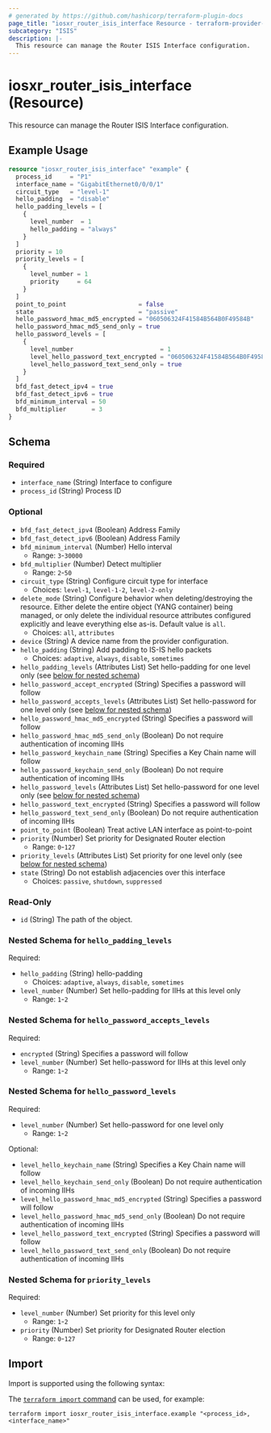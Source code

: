 ```yaml
---
# generated by https://github.com/hashicorp/terraform-plugin-docs
page_title: "iosxr_router_isis_interface Resource - terraform-provider-iosxr"
subcategory: "ISIS"
description: |-
  This resource can manage the Router ISIS Interface configuration.
---
```


# iosxr_router_isis_interface (Resource)

This resource can manage the Router ISIS Interface configuration.

## Example Usage

```terraform
resource "iosxr_router_isis_interface" "example" {
  process_id     = "P1"
  interface_name = "GigabitEthernet0/0/0/1"
  circuit_type   = "level-1"
  hello_padding  = "disable"
  hello_padding_levels = [
    {
      level_number  = 1
      hello_padding = "always"
    }
  ]
  priority = 10
  priority_levels = [
    {
      level_number = 1
      priority     = 64
    }
  ]
  point_to_point                    = false
  state                             = "passive"
  hello_password_hmac_md5_encrypted = "060506324F41584B564B0F49584B"
  hello_password_hmac_md5_send_only = true
  hello_password_levels = [
    {
      level_number                        = 1
      level_hello_password_text_encrypted = "060506324F41584B564B0F49584B"
      level_hello_password_text_send_only = true
    }
  ]
  bfd_fast_detect_ipv4 = true
  bfd_fast_detect_ipv6 = true
  bfd_minimum_interval = 50
  bfd_multiplier       = 3
}
```

<!-- schema generated by tfplugindocs -->
## Schema

### Required

- `interface_name` (String) Interface to configure
- `process_id` (String) Process ID

### Optional

- `bfd_fast_detect_ipv4` (Boolean) Address Family
- `bfd_fast_detect_ipv6` (Boolean) Address Family
- `bfd_minimum_interval` (Number) Hello interval
  - Range: `3`-`30000`
- `bfd_multiplier` (Number) Detect multiplier
  - Range: `2`-`50`
- `circuit_type` (String) Configure circuit type for interface
  - Choices: `level-1`, `level-1-2`, `level-2-only`
- `delete_mode` (String) Configure behavior when deleting/destroying the resource. Either delete the entire object (YANG container) being managed, or only delete the individual resource attributes configured explicitly and leave everything else as-is. Default value is `all`.
  - Choices: `all`, `attributes`
- `device` (String) A device name from the provider configuration.
- `hello_padding` (String) Add padding to IS-IS hello packets
  - Choices: `adaptive`, `always`, `disable`, `sometimes`
- `hello_padding_levels` (Attributes List) Set hello-padding for one level only (see [below for nested schema](#nestedatt--hello_padding_levels))
- `hello_password_accept_encrypted` (String) Specifies a password will follow
- `hello_password_accepts_levels` (Attributes List) Set hello-password for one level only (see [below for nested schema](#nestedatt--hello_password_accepts_levels))
- `hello_password_hmac_md5_encrypted` (String) Specifies a password will follow
- `hello_password_hmac_md5_send_only` (Boolean) Do not require authentication of incoming IIHs
- `hello_password_keychain_name` (String) Specifies a Key Chain name will follow
- `hello_password_keychain_send_only` (Boolean) Do not require authentication of incoming IIHs
- `hello_password_levels` (Attributes List) Set hello-password for one level only (see [below for nested schema](#nestedatt--hello_password_levels))
- `hello_password_text_encrypted` (String) Specifies a password will follow
- `hello_password_text_send_only` (Boolean) Do not require authentication of incoming IIHs
- `point_to_point` (Boolean) Treat active LAN interface as point-to-point
- `priority` (Number) Set priority for Designated Router election
  - Range: `0`-`127`
- `priority_levels` (Attributes List) Set priority for one level only (see [below for nested schema](#nestedatt--priority_levels))
- `state` (String) Do not establish adjacencies over this interface
  - Choices: `passive`, `shutdown`, `suppressed`

### Read-Only

- `id` (String) The path of the object.

<a id="nestedatt--hello_padding_levels"></a>
### Nested Schema for `hello_padding_levels`

Required:

- `hello_padding` (String) hello-padding
  - Choices: `adaptive`, `always`, `disable`, `sometimes`
- `level_number` (Number) Set hello-padding for IIHs at this level only
  - Range: `1`-`2`


<a id="nestedatt--hello_password_accepts_levels"></a>
### Nested Schema for `hello_password_accepts_levels`

Required:

- `encrypted` (String) Specifies a password will follow
- `level_number` (Number) Set hello-password for IIHs at this level only
  - Range: `1`-`2`


<a id="nestedatt--hello_password_levels"></a>
### Nested Schema for `hello_password_levels`

Required:

- `level_number` (Number) Set hello-password for one level only
  - Range: `1`-`2`

Optional:

- `level_hello_keychain_name` (String) Specifies a Key Chain name will follow
- `level_hello_keychain_send_only` (Boolean) Do not require authentication of incoming IIHs
- `level_hello_password_hmac_md5_encrypted` (String) Specifies a password will follow
- `level_hello_password_hmac_md5_send_only` (Boolean) Do not require authentication of incoming IIHs
- `level_hello_password_text_encrypted` (String) Specifies a password will follow
- `level_hello_password_text_send_only` (Boolean) Do not require authentication of incoming IIHs


<a id="nestedatt--priority_levels"></a>
### Nested Schema for `priority_levels`

Required:

- `level_number` (Number) Set priority for this level only
  - Range: `1`-`2`
- `priority` (Number) Set priority for Designated Router election
  - Range: `0`-`127`

## Import

Import is supported using the following syntax:

The [`terraform import` command](https://developer.hashicorp.com/terraform/cli/commands/import) can be used, for example:

```shell
terraform import iosxr_router_isis_interface.example "<process_id>,<interface_name>"
```

